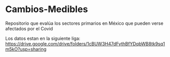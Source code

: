 # Cambios-Medibles
Repositorio que evalúa los sectores primarios en México que pueden verse afectados por el Covid

Los datos estan en la siguiente liga:
https://drive.google.com/drive/folders/1cBUW3H47dFythBfYDqbWB8tk9sq1m5kO?usp=sharing
